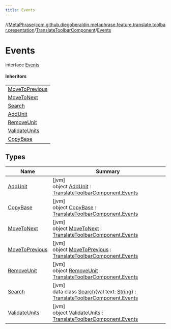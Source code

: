 ```yaml
---
title: Events
---
```

//[MetaPhrase](../../../../index.html)/[com.github.diegoberaldin.metaphrase.feature.translate.toolbar.presentation](../../index.html)/[TranslateToolbarComponent](../index.html)/[Events](index.html)



# Events

interface [Events](index.html)

#### Inheritors


| |
|---|
| [MoveToPrevious](-move-to-previous/index.html) |
| [MoveToNext](-move-to-next/index.html) |
| [Search](-search/index.html) |
| [AddUnit](-add-unit/index.html) |
| [RemoveUnit](-remove-unit/index.html) |
| [ValidateUnits](-validate-units/index.html) |
| [CopyBase](-copy-base/index.html) |


## Types


| Name | Summary |
|---|---|
| [AddUnit](-add-unit/index.html) | [jvm]<br>object [AddUnit](-add-unit/index.html) : [TranslateToolbarComponent.Events](index.html) |
| [CopyBase](-copy-base/index.html) | [jvm]<br>object [CopyBase](-copy-base/index.html) : [TranslateToolbarComponent.Events](index.html) |
| [MoveToNext](-move-to-next/index.html) | [jvm]<br>object [MoveToNext](-move-to-next/index.html) : [TranslateToolbarComponent.Events](index.html) |
| [MoveToPrevious](-move-to-previous/index.html) | [jvm]<br>object [MoveToPrevious](-move-to-previous/index.html) : [TranslateToolbarComponent.Events](index.html) |
| [RemoveUnit](-remove-unit/index.html) | [jvm]<br>object [RemoveUnit](-remove-unit/index.html) : [TranslateToolbarComponent.Events](index.html) |
| [Search](-search/index.html) | [jvm]<br>data class [Search](-search/index.html)(val text: [String](https://kotlinlang.org/api/latest/jvm/stdlib/kotlin/-string/index.html)) : [TranslateToolbarComponent.Events](index.html) |
| [ValidateUnits](-validate-units/index.html) | [jvm]<br>object [ValidateUnits](-validate-units/index.html) : [TranslateToolbarComponent.Events](index.html) |

